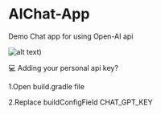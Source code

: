 # AIChat-App
Demo Chat app for using Open-AI api 


![alt text](https://i.ibb.co/tJdxpth/Chat-AI.png))



💻 Adding your personal api key?


 1.Open build.gradle file

 2.Replace buildConfigField CHAT_GPT_KEY 


